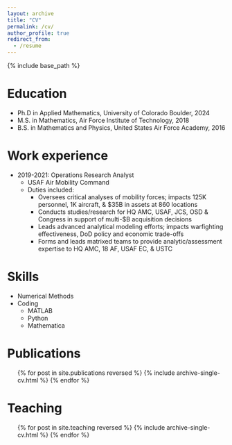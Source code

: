 ```yaml
---
layout: archive
title: "CV"
permalink: /cv/
author_profile: true
redirect_from:
  - /resume
---
```


{% include base_path %}

Education
======
* Ph.D in Applied Mathematics, University of Colorado Boulder, 2024
* M.S. in Mathematics, Air Force Institute of Technology, 2018
* B.S. in Mathematics and Physics, United States Air Force Academy, 2016

Work experience
======

* 2019-2021: Operations Research Analyst
  * USAF Air Mobility Command
  * Duties included:
    * Oversees critical analyses of mobility forces; impacts 125K personnel, 1K aircraft, & $35B in assets at 860 locations   
    * Conducts studies/research for HQ AMC, USAF, JCS, OSD & Congress in support of multi-$B acquisition decisions
    * Leads advanced analytical modeling efforts; impacts warfighting effectiveness, DoD policy and economic trade-offs
    * Forms and leads matrixed teams to provide analytic/assessment expertise to HQ AMC, 18 AF, USAF EC, & USTC
  
Skills
======
* Numerical Methods
* Coding
  * MATLAB
  * Python
  * Mathematica

Publications
======
  <ul>{% for post in site.publications reversed %}
    {% include archive-single-cv.html %}
  {% endfor %}</ul>
  
Teaching
======
  <ul>{% for post in site.teaching reversed %}
    {% include archive-single-cv.html %}
  {% endfor %}</ul>
